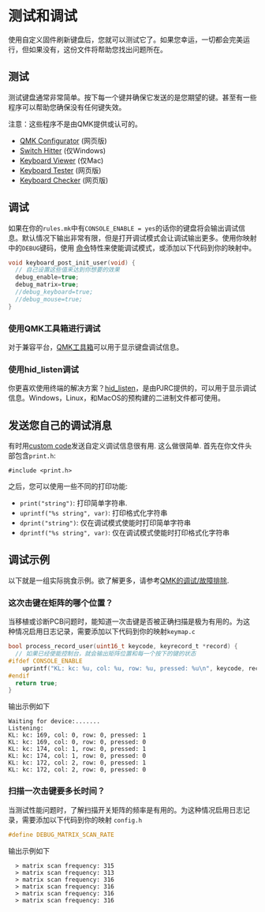 # 测试和调试

使用自定义固件刷新键盘后，您就可以测试它了。如果您幸运，一切都会完美运行，但如果没有，这份文件将帮助您找出问题所在。

## 测试

测试键盘通常非常简单。按下每一个键并确保它发送的是您期望的键。甚至有一些程序可以帮助您确保没有任何键失效。

注意：这些程序不是由QMK提供或认可的。

* [QMK Configurator](https://config.qmk.fm/#/test/) (网页版)
* [Switch Hitter](https://web.archive.org/web/20190413233743/https://elitekeyboards.com/switchhitter.php) (仅Windows)
* [Keyboard Viewer](https://www.imore.com/how-use-keyboard-viewer-your-mac) (仅Mac)
* [Keyboard Tester](http://www.keyboardtester.com) (网页版)
* [Keyboard Checker](http://keyboardchecker.com) (网页版)

## 调试

如果在你的`rules.mk`中有`CONSOLE_ENABLE = yes`的话你的键盘将会输出调试信息。默认情况下输出非常有限，但是打开调试模式会让调试输出更多。使用你映射中的`DEBUG`键码，使用 [命令](zh-cn/feature_command.md)特性来使能调试模式，或添加以下代码到你的映射中。

```c
void keyboard_post_init_user(void) {
  // 自己设置这些值来达到你想要的效果
  debug_enable=true;
  debug_matrix=true;
  //debug_keyboard=true;
  //debug_mouse=true;
}
```

### 使用QMK工具箱进行调试

对于兼容平台，[QMK工具箱](https://github.com/qmk/qmk_toolbox)可以用于显示键盘调试信息。

### 使用hid_listen调试

你更喜欢使用终端的解决方案？[hid_listen](https://www.pjrc.com/teensy/hid_listen.html)，是由PJRC提供的，可以用于显示调试信息。Windows，Linux，和MacOS的预构建的二进制文件都可使用。

<!-- 待完善: 此处应有调试信息。译者注：上面那段文字最后一句我不理解，瞎翻译的，应该翻译没错，只是不理解。 -->

## 发送您自己的调试消息

有时用[custom code](zh-cn/custom_quantum_functions.md)发送自定义调试信息很有用. 这么做很简单. 首先在你文件头部包含`print.h`:

    #include <print.h>

之后，您可以使用一些不同的打印功能:

* `print("string")`: 打印简单字符串.
* `uprintf("%s string", var)`: 打印格式化字符串
* `dprint("string")`: 仅在调试模式使能时打印简单字符串
* `dprintf("%s string", var)`: 仅在调试模式使能时打印格式化字符串

## 调试示例

以下就是一组实际挑食示例。欲了解更多，请参考[QMK的调试/故障排除](zh-cn/faq_debug.md).

### 这次击键在矩阵的哪个位置？

当移植或诊断PCB问题时，能知道一次击键是否被正确扫描是极为有用的。为这种情况启用日志记录，需要添加以下代码到你的映射`keymap.c`

```c
bool process_record_user(uint16_t keycode, keyrecord_t *record) {
  // 如果已经使能控制台，就会输出矩阵位置和每一个按下的键的状态
#ifdef CONSOLE_ENABLE
    uprintf("KL: kc: %u, col: %u, row: %u, pressed: %u\n", keycode, record->event.key.col, record->event.key.row, record->event.pressed);
#endif 
  return true;
}
```

输出示例如下
```text
Waiting for device:.......
Listening:
KL: kc: 169, col: 0, row: 0, pressed: 1
KL: kc: 169, col: 0, row: 0, pressed: 0
KL: kc: 174, col: 1, row: 0, pressed: 1
KL: kc: 174, col: 1, row: 0, pressed: 0
KL: kc: 172, col: 2, row: 0, pressed: 1
KL: kc: 172, col: 2, row: 0, pressed: 0
```

### 扫描一次击键要多长时间？

当测试性能问题时，了解扫描开关矩阵的频率是有用的。为这种情况启用日志记录，需要添加以下代码到你的映射 `config.h`

```c
#define DEBUG_MATRIX_SCAN_RATE
```

输出示例如下
```text
  > matrix scan frequency: 315
  > matrix scan frequency: 313
  > matrix scan frequency: 316
  > matrix scan frequency: 316
  > matrix scan frequency: 316
  > matrix scan frequency: 316
```

<!--源文件：https://raw.githubusercontent.com/qmk/qmk_firmware/feb116c4f33d1c4f451f3eecbf3d8f80be80e557/docs/newbs_testing_debugging.md 
    源提交哈希：feb116c4f33d1c4f451f3eecbf3d8f80be80e557-->
<!--翻译时间:20200227-16:29(GMT+8)-->
